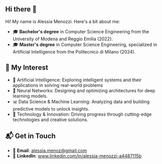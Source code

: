 ## Hi there 👋


Hi! My name is Alessia Menozzi. Here's a bit about me:

- 🎓 **Bachelor's degree** in Computer Science Engineering from the University of Modena and Reggio Emilia (2022).  
- 🎓 **Master's degree** in Computer Science Engineering, specialized in Artificial Intelligence from the Politecnico di Milano (2024).  

## 🌟 My Interest

- 🤖 Artificial Intelligence: Exploring intelligent systems and their applications in solving real-world problems
- 🧠 Neural Networks: Designing and optimizing architectures for deep learning models.
- 📊 Data Science & Machine Learning: Analyzing data and building predictive models to unlock insights.
- 🚀 Technology & Innovation: Driving progress through cutting-edge technologies and creative solutions.

## 📬 Get in Touch

- 📧 **Email**: alessia.menoz@gmail.com  
- 🔗 **LinkedIn**: www.linkedin.com/in/alessia-menozzi-a4487115b
